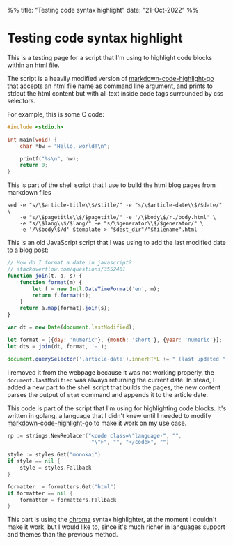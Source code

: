 %%
title: "Testing code syntax highlight"
date: "21-Oct-2022"
%%

# Testing code syntax highlight

This is a testing page for a script that I'm using to highlight code blocks
within an html file.

The script is a heavily modified version of
[markdown-code-highlight-go](https://github.com/zupzup/markdown-code-highlight-go)
that accepts an html file name as command line argument, and prints to stdout
the html content but with all text inside code tags surrounded by css selectors.

For example, this is some C code:

```c
#include <stdio.h>

int main(void) {
    char *hw = "Hello, world!\n";

    printf("%s\n", hw);
    return 0;
}
```

This is part of the shell script that I use to build the html blog pages
from markdown files

```console
sed -e "s/\$article-title\\$/$title/" -e "s/\$article-date\\$/$date/" \
    -e "s/\$pagetitle\\$/$pagetitle/" -e '/\$body\$/r./body.html' \
    -e "s/\$lang\\$/$lang/" -e "s/\$generator\\$/$generator/" \
    -e '/\$body\$/d' $template > "$dest_dir"/"$filename".html
```

This is an old JavaScript script that I was using to add the last modified date
to a blog post:

```js
// How do I format a date in javascript?
// stackoverflow.com/questions/3552461
function join(t, a, s) {
    function format(m) {
        let f = new Intl.DateTimeFormat('en', m);
        return f.format(t);
    }
    return a.map(format).join(s);
}

var dt = new Date(document.lastModified);

let format = [{day: 'numeric'}, {month: 'short'}, {year: 'numeric'}];
let dts = join(dt, format, '-');

document.querySelector('.article-date').innerHTML += " (last updated " + dts + ")";
```
I removed it from the webpage because it was not working properly, the
`document.lastModified` was always returning the current date. In stead, I
added a new part to the shell script that builds the pages, the new content
parses the output of `stat` command and appends it to the article date.

This code is part of the script that I'm using for highlighting code blocks.
It's written in golang, a language that I didn't knew until I needed to modify
[markdown-code-highlight-go](https://github.com/zupzup/markdown-code-highlight-go)
to make it work on my use case.

```go
rp := strings.NewReplacer("<code class=\"language-", "",
                           "\">", "", "</code>", "")

style := styles.Get("monokai")
if style == nil {
	style = styles.Fallback
}

formatter := formatters.Get("html")
if formatter == nil {
	formatter = formatters.Fallback
}
```

This part is using the [chroma](https://github.com/alecthomas/chroma) syntax
highlighter, at the moment I couldn't make it work, but I would like to, since
it's much richer in languages support and themes than the previous method.
